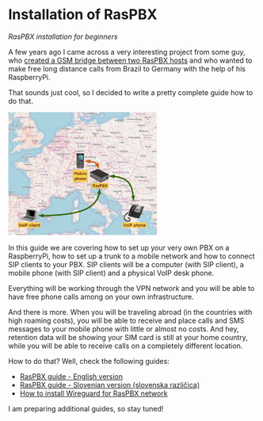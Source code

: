 # Installation of RasPBX
*RasPBX installation for beginners*

A few years ago I came across a very interesting project from some guy, who [created a GSM bridge between two RasPBX hosts](http://www.otubo.net/2015/06/gsm-bridge-between-two-raspbx-hosts.html) and who wanted to make free long distance calls from Brazil to Germany with the help of his RaspberryPi.

That sounds just cool, so I decided to write a pretty complete guide how to do that.

<img src="images/034_target_setup.png" alt="What do we want to do" width="300"/>

In this guide we are covering how to set up your very own PBX on a RaspberryPi, how to set up a trunk to a mobile network and how to connect SIP clients to your PBX. SIP clients will be a computer (with SIP client), a mobile phone (with SIP client) and a physical VoIP desk phone.

Everything will be working through the VPN network and you will be able to have free phone calls among on your own infrastructure.

And there is more. When you will be traveling abroad (in the countries with high roaming costs), you will be able to receive and place calls and SMS messages to your mobile phone with little or almost no costs. And hey, retention data will be showing your SIM card is still at your home country, while you will be able to receive calls on a completely different location.

How to do that? Well, check the following guides:

- [RasPBX guide - English version](english.md) 
- [RasPBX guide - Slovenian version (slovenska različica)](slovenian.md)
- [How to install Wireguard for RasPBX network](wireguard.md)

I am preparing additional guides, so stay tuned!
